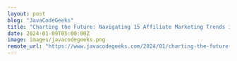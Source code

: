 ```yaml
---
layout: post
blog: "JavaCodeGeeks"
title: "Charting the Future: Navigating 15 Affiliate Marketing Trends in 2024"
date: 2024-01-09T05:00:00Z
image: images/javacodegeeks.png
remote_url: "https://www.javacodegeeks.com/2024/01/charting-the-future-navigating-15-affiliate-marketing-trends-in-2024.html"
---
```

